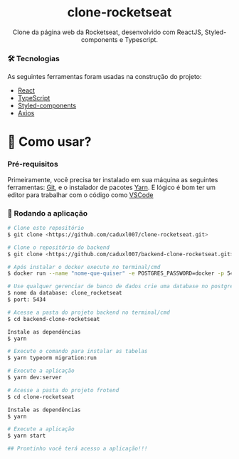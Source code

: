 <h1 align="center">clone-rocketseat</h1>
<p align="center">Clone da página web da Rocketseat, desenvolvido com ReactJS, Styled-components e Typescript.</p>


### 🛠 Tecnologias

As seguintes ferramentas foram usadas na construção do projeto:

- [React](https://pt-br.reactjs.org/)
- [TypeScript](https://www.typescriptlang.org/)
- [Styled-components](https://styled-components.com/)
- [Axios](https://github.com/axios/axios)

<h1>📱 Como usar?</h1>

### Pré-requisitos

Primeiramente, você precisa ter instalado em sua máquina as seguintes ferramentas:
[Git](https://git-scm.com), e o instalador de pacotes [Yarn](https://yarnpkg.com/). 
E lógico é bom ter um editor para trabalhar com o código como [VSCode](https://code.visualstudio.com/)

### 🎲 Rodando a aplicação

```bash
# Clone este repositório
$ git clone <https://github.com/caduxl007/clone-rocketseat.git>

# Clone o repositório do backend
$ git clone <https://github.com/caduxl007/backend-clone-rocketseat.git>

# Após instalar o docker execute no terminal/cmd
$ docker run --name "nome-que-quiser" -e POSTGRES_PASSWORD=docker -p 5434:5432 -d postgres

# Use qualquer gerenciar de banco de dados crie uma database no postgres:
$ nome da database: clone_rocketseat
$ port: 5434

# Acesse a pasta do projeto backend no terminal/cmd
$ cd backend-clone-rocketseat

Instale as dependências
$ yarn

# Execute o comando para instalar as tabelas
$ yarn typeorm migration:run

# Execute a aplicação
$ yarn dev:server

# Acesse a pasta do projeto frotend
$ cd clone-rocketseat

Instale as dependências
$ yarn

# Execute a aplicação
$ yarn start

## Prontinho você terá acesso a aplicação!!!
```
